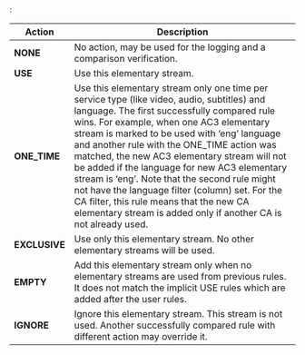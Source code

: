 :

Action              | Description
--------------------|------------
**NONE**            | No action, may be used for the logging and a comparison verification.
**USE**             | Use this elementary stream.
**ONE\_TIME**       | Use this elementary stream only one time per service type (like video,   audio, subtitles) and language. The first successfully compared rule wins. For example, when one AC3 elementary stream is marked to be used with ‘eng’ language and another rule with the ONE\_TIME action was   matched, the new AC3 elementary stream will not be added if the language for new AC3 elementary stream is ‘eng’. Note that the second rule might not have the language filter (column) set.   For the CA filter, this rule means that the new CA elementary stream is added only if another CA is not already used. 
**EXCLUSIVE**       | Use only this elementary stream. No other elementary streams will be used.
**EMPTY**           | Add this elementary stream only when no elementary streams are used from previous rules. It does not match the implicit USE rules which are added after the user rules.
**IGNORE**          | Ignore this elementary stream. This stream is not used. Another successfully compared rule with different action may override it.
